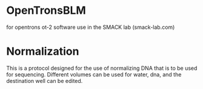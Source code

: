 # OpenTronsBLM
for opentrons ot-2 software use in the SMACK lab (smack-lab.com)
# Normalization
This is a protocol designed for the use of normalizing DNA that is to be used for sequencing. Different volumes can be used for water, dna, and the destination well can be edited. 

